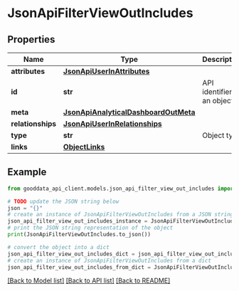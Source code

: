 # JsonApiFilterViewOutIncludes


## Properties

Name | Type | Description | Notes
------------ | ------------- | ------------- | -------------
**attributes** | [**JsonApiUserInAttributes**](JsonApiUserInAttributes.md) |  | 
**id** | **str** | API identifier of an object | 
**meta** | [**JsonApiAnalyticalDashboardOutMeta**](JsonApiAnalyticalDashboardOutMeta.md) |  | [optional] 
**relationships** | [**JsonApiUserInRelationships**](JsonApiUserInRelationships.md) |  | [optional] 
**type** | **str** | Object type | 
**links** | [**ObjectLinks**](ObjectLinks.md) |  | [optional] 

## Example

```python
from gooddata_api_client.models.json_api_filter_view_out_includes import JsonApiFilterViewOutIncludes

# TODO update the JSON string below
json = "{}"
# create an instance of JsonApiFilterViewOutIncludes from a JSON string
json_api_filter_view_out_includes_instance = JsonApiFilterViewOutIncludes.from_json(json)
# print the JSON string representation of the object
print(JsonApiFilterViewOutIncludes.to_json())

# convert the object into a dict
json_api_filter_view_out_includes_dict = json_api_filter_view_out_includes_instance.to_dict()
# create an instance of JsonApiFilterViewOutIncludes from a dict
json_api_filter_view_out_includes_from_dict = JsonApiFilterViewOutIncludes.from_dict(json_api_filter_view_out_includes_dict)
```
[[Back to Model list]](../README.md#documentation-for-models) [[Back to API list]](../README.md#documentation-for-api-endpoints) [[Back to README]](../README.md)


